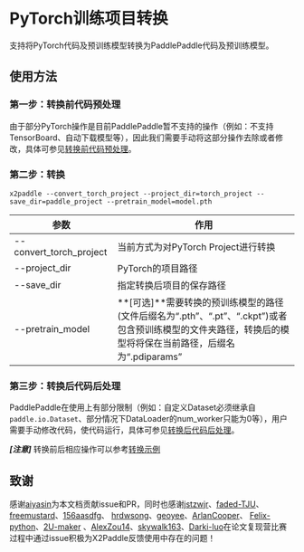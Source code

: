 # PyTorch训练项目转换

支持将PyTorch代码及预训练模型转换为PaddlePaddle代码及预训练模型。

## 使用方法
### 第一步：转换前代码预处理
由于部分PyTorch操作是目前PaddlePaddle暂不支持的操作（例如：不支持TensorBoard、自动下载模型等），因此我们需要手动将这部分操作去除或者修改，具体可参见[转换前代码预处理](./before_convert.md)。



### 第二步：转换
``` shell
x2paddle --convert_torch_project --project_dir=torch_project --save_dir=paddle_project --pretrain_model=model.pth
```
| 参数 | 作用|
|----------|--------------|
|--convert_torch_project | 当前方式为对PyTorch Project进行转换 |
|--project_dir | PyTorch的项目路径 |
|--save_dir | 指定转换后项目的保存路径 |
|--pretrain_model | **[可选]**需要转换的预训练模型的路径(文件后缀名为“.pth”、“.pt”、“.ckpt”)或者包含预训练模型的文件夹路径，转换后的模型将将保在当前路径，后缀名为“.pdiparams” |


### 第三步：转换后代码后处理
PaddlePaddle在使用上有部分限制（例如：自定义Dataset必须继承自`paddle.io.Dataset`、部分情况下DataLoader的num_worker只能为0等），用户需要手动修改代码，使代码运行，具体可参见[转换后代码后处理](./after_convert.md)。

***[注意]*** 转换前后相应操作可以参考[转换示例](./demo/README.md)

## 致谢
感谢[aiyasin](https://github.com/aiyasin)为本文档贡献issue和PR，同时也感谢[jstzwjr](https://github.com/jstzwjr)、[faded-TJU](https://github.com/faded-TJU)、[freemustard](https://github.com/freemustard)、[156aasdfg](https://github.com/156aasdfg)、
[hrdwsong](https://github.com/hrdwsong)、[geoyee](https://github.com/geoyee)、[ArlanCooper](https://github.com/ArlanCooper)、
[Felix-python](https://github.com/Felix-python)、[2U-maker](https://github.com/2U-maker) 、[AlexZou14](https://github.com/AlexZou14)、[skywalk163](https://github.com/skywalk163)、[Darki-luo](https://github.com/Darki-luo)在论文复现营比赛过程中通过issue积极为X2Paddle反馈使用中存在的问题！
